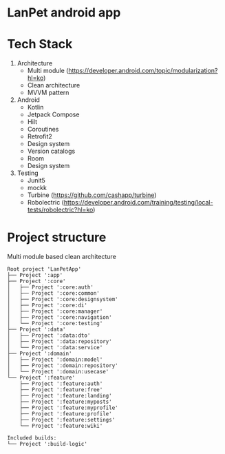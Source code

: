 # LanPet android app

# Tech Stack
1. Architecture
    - Multi module (https://developer.android.com/topic/modularization?hl=ko)
    - Clean architecture
    - MVVM pattern
2. Android
    - Kotlin
    - Jetpack Compose
    - Hilt
    - Coroutines
    - Retrofit2
    - Design system
    - Version catalogs
    - Room
    - Design system
3. Testing
    - Junit5
    - mockk
    - Turbine (https://github.com/cashapp/turbine)
    - Robolectric (https://developer.android.com/training/testing/local-tests/robolectric?hl=ko)

# Project structure   
Multi module based clean architecture
```
Root project 'LanPetApp'
├── Project ':app'
├── Project ':core'
│   ├── Project ':core:auth'
│   ├── Project ':core:common'
│   ├── Project ':core:designsystem'
│   ├── Project ':core:di'
│   ├── Project ':core:manager'
│   ├── Project ':core:navigation'
│   └── Project ':core:testing'
├── Project ':data'
│   ├── Project ':data:dto'
│   ├── Project ':data:repository'
│   └── Project ':data:service'
├── Project ':domain'
│   ├── Project ':domain:model'
│   ├── Project ':domain:repository'
│   └── Project ':domain:usecase'
└── Project ':feature'
    ├── Project ':feature:auth'
    ├── Project ':feature:free'
    ├── Project ':feature:landing'
    ├── Project ':feature:myposts'
    ├── Project ':feature:myprofile'
    ├── Project ':feature:profile'
    ├── Project ':feature:settings'
    └── Project ':feature:wiki'

Included builds:
└── Project ':build-logic'
```
